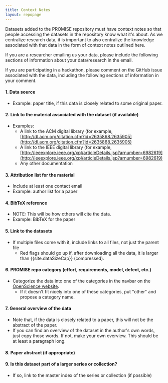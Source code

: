 ```yaml
---
title: Context Notes
layout: repopage
---
```


Datasets added to the PROMISE repository must have context notes so that people accessing the datasets in the repository know what it's about. As we centralize research data, it is important to also centralize the knowledge associated with that data in the form of context notes outlined here.

If you are a researcher emailing us your data, please include the following sections of
information about your data/research in the email. 

If you are participating in a hackathon, please comment on the GitHub issue associated with the data, including the following sections of information in your comment.

#### 1. Data source
* Example: paper title, if this data is closely related to some original paper.

#### 2. Link to the material associated with the dataset (if available)
* Examples:
    * A link to the ACM digital library (for example, [http://dl.acm.org/citation.cfm?id=2635868.2635905](http://dl.acm.org/citation.cfm?id=2635868.2635905)
    * A link to the IEEE digital library (for example, [http://ieeexplore.ieee.org/xpl/articleDetails.jsp?arnumber=6982619](http://ieeexplore.ieee.org/xpl/articleDetails.jsp?arnumber=6982619)
    * Any other documentation

#### 3. Attribution list for the material
* Include at least one contact email
* Example: author list for a paper
 
#### 4. BibTeX reference
 * NOTE: This will be how others will cite the data.
 * Example: BibTeX for the paper

#### 5. Link to the datasets
* If multiple files come with it, include links to all files, not just the parent file
    * Red flags should go up if, after downloading all the data, it is larger than {{site.dataSizeCap}} (compressed).

#### 6. PROMISE repo category (effort, requirements, model, defect, etc.)
* Categorize the data into one of the categories in the navbar on the [OpenScience website](/repo).
    * If it doesn't fit nicely into one of these categories, put "other" and propose a category name.

#### 7. General overview of the data
* Note that, if the data is closely related to a paper, this will not be the abstract of the paper.
* If you can find an overview of the dataset in the author's own words, just copy those words. If not, make your own overview. This should be at least a paragraph long.

#### 8. Paper abstract (if appropriate)

#### 9. Is this dataset part of a larger series or collection?
* If so, link to the master index of the series or collection (if possible)